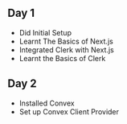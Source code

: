 ## Day 1
- Did Initial Setup
- Learnt The Basics of Next.js
- Integrated Clerk with Next.js
- Learnt the Basics of Clerk

## Day 2
- Installed Convex
- Set up Convex Client Provider